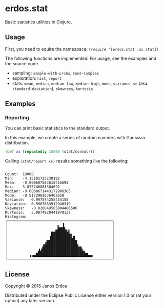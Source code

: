 # erdos.stat

Basic statistics utilities in Clojure.

## Usage

First, you need to equire the namespace: `(require '[erdos.stat :as stat])`

The following functions are implemented. For usage, see the examples and the source code.

- sampling: `sample-with-probs`, `rand-samples`
- exploration: `hist`, `report`
- stats: `mean`, `median`, `median-low`, `median-high`, `mode`, `variance`, `sd` (aka. `standard-deviation`), `skewness`, `kurtosis`

## Examples

### Reporting

You can print basic statistics to the standard output.

In this example, we create a series of random numbers with Gaussian distribution.

```clojure
(def xs (repeatedly 10000 (stat/normal)))
```

Calling `(stat/report xs)` results something like the following:

```
--------------
Count:  10000
Min:    -4.15101725230182
Mean:   -0.008607583618416693
Max:    3.875746881304692
Median: -0.0038671443172906385
Mode:   -0.5172982636402658
Variance:   0.997574255434155
Deviation:  0.9987863912940319
Skewness:   -0.020849505804486506
Kurtosis:   3.0074920441970137
Histogram: 
┌────────────────────────────────────────────────┐
│                       ▖ ▐                      │
│                      ▄███▙▖▖                   │
│                    ████████▙▖                  │
│                   ▐█████████▙█                 │
│                 ▗██████████████                │
│                ▟███████████████▙▄              │
│              ▟▟██████████████████▙▖            │
│          ▗▗▄████████████████████████▄▄         │
└────────────────────────────────────────────────┘
```


## License

Copyright © 2016 Janos Erdos

Distributed under the Eclipse Public License either version 1.0 or (at
your option) any later version.


